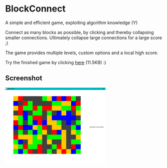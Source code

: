 # BlockConnect

A simple and efficient game, exploiting algorithm knowledge (Y)

Connect as many blocks as possible, by clicking and thereby collapsing smaller connections. 
Ultimately collapse large connections for a large score ;)  

The game provides multiple levels, custom options and a local high score.

Try the finished game by clicking [here](https://github.com/ChrIstoph3r/Blokonect/raw/master/blokonect.jar) (11.5KB) :)

## Screenshot
<img src="https://github.com/ChrIstoph3r/BlockConnect/blob/master/Screenshot.PNG" width="320">
 

